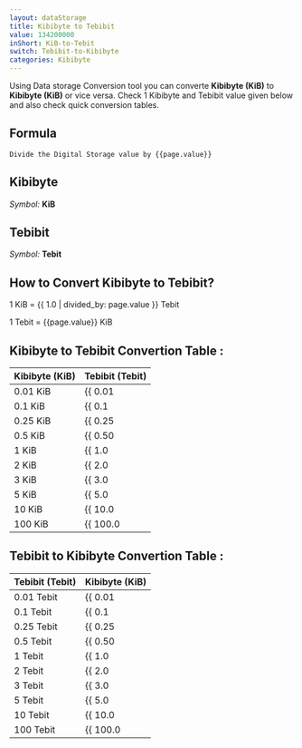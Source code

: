```yaml
---
layout: dataStorage
title: Kibibyte to Tebibit
value: 134200000
inShort: KiB-to-Tebit
switch: Tebibit-to-Kibibyte
categories: Kibibyte
---
```


Using Data storage Conversion tool you can converte **Kibibyte (KiB)** to **Kibibyte (KiB)** or vice versa. Check 1 Kibibyte and Tebibit value given below and also check quick conversion tables.

## Formula
`Divide the Digital Storage value by {{page.value}}`

## Kibibyte
*Symbol:* **KiB**

## Tebibit
*Symbol:* **Tebit**

## How to Convert Kibibyte to Tebibit?

1 KiB = {{ 1.0 | divided_by: page.value }} Tebit

1 Tebit = {{page.value}} KiB


## Kibibyte to Tebibit Convertion Table :

| Kibibyte (KiB) | Tebibit (Tebit) |
| ---- | ---- |
| 0.01 KiB | {{ 0.01 | divided_by: page.value }} Tebit |
| 0.1 KiB | {{ 0.1 | divided_by: page.value }} Tebit |
| 0.25 KiB | {{ 0.25 | divided_by: page.value }} Tebit |
| 0.5 KiB | {{ 0.50 | divided_by: page.value }} Tebit |
| 1 KiB | {{ 1.0 | divided_by: page.value }} Tebit |
| 2 KiB | {{ 2.0 | divided_by: page.value }} Tebit |
| 3 KiB | {{ 3.0 | divided_by: page.value }} Tebit |
| 5 KiB | {{ 5.0 | divided_by: page.value }} Tebit |
| 10 KiB | {{ 10.0 | divided_by: page.value }} Tebit |
| 100 KiB | {{ 100.0 | divided_by: page.value }} Tebit |

## Tebibit to Kibibyte Convertion Table :

| Tebibit (Tebit) | Kibibyte (KiB) |
| ---- | ---- |
| 0.01 Tebit | {{ 0.01 | times: page.value }} KiB |
| 0.1 Tebit | {{ 0.1 | times: page.value }} KiB |
| 0.25 Tebit | {{ 0.25 | times: page.value }} KiB |
| 0.5 Tebit | {{ 0.50 | times: page.value }} KiB |
| 1 Tebit | {{ 1.0 | times: page.value }} KiB |
| 2 Tebit | {{ 2.0 | times: page.value }} KiB |
| 3 Tebit | {{ 3.0 | times: page.value }} KiB |
| 5 Tebit | {{ 5.0 | times: page.value }} KiB |
| 10 Tebit | {{ 10.0 | times: page.value }} KiB |
| 100 Tebit | {{ 100.0 | times: page.value }} KiB |


<script>
document.getElementById('selectInput')[5].selected = true
document.getElementById('selectOutput')[15].selected = true
</script>
